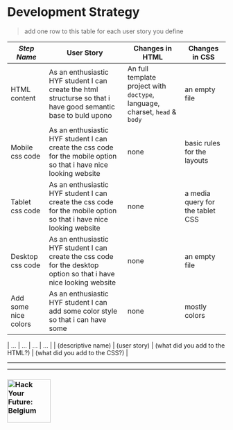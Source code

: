 # Development Strategy

> add one row to this table for each user story you define

| _Step Name_ | User Story | Changes in HTML | Changes in CSS |
| --- | --- | --- | --- |
| HTML content | As an enthusiastic HYF student I can create the html structurse so that i have good semantic base to buld upono | An full template project with `doctype`, language, charset, `head` & `body` | an empty file |
| Mobile css code | As an enthusiastic HYF student I can create the css code for the mobile option so that i have nice looking website| none | basic rules for the layouts |
| Tablet css code | As an enthusiastic HYF student I can create the css code for the mobile option so that i have nice looking website| none | a media query for the tablet CSS |
| Desktop css code | As an enthusiastic HYF student I can create the css code for the desktop option so that i have nice looking website| none | an empty file |
| Add some nice colors | As an enthusiastic HYF student I can add some color style so that i can have some | none | mostly colors |

| ... | ... | ... | ... |
| (descriptive name) | (user story) | (what did you add to the HTML?) | (what did you add to the CSS?) |


---
---

### <a href="https://hackyourfuture.be" target="_blank"><img src="https://user-images.githubusercontent.com/18554853/63941625-4c7c3d00-ca6c-11e9-9a76-8d5e3632fe70.jpg" width="100" height="100" alt="Hack Your Future: Belgium"></a>
